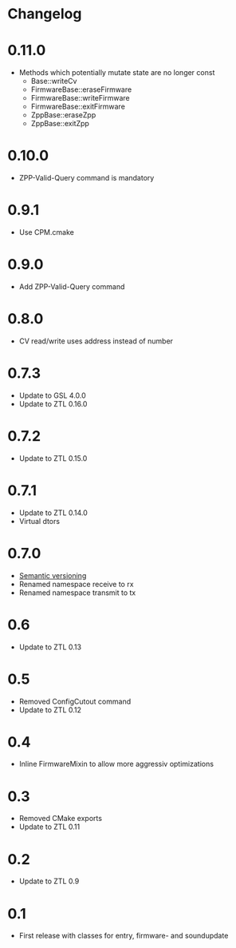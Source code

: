 # Changelog

# 0.11.0
- Methods which potentially mutate state are no longer const
  - Base::writeCv
  - FirmwareBase::eraseFirmware
  - FirmwareBase::writeFirmware
  - FirmwareBase::exitFirmware
  - ZppBase::eraseZpp
  - ZppBase::exitZpp

# 0.10.0
- ZPP-Valid-Query command is mandatory

# 0.9.1
- Use CPM.cmake

# 0.9.0
- Add ZPP-Valid-Query command

# 0.8.0
- CV read/write uses address instead of number

# 0.7.3
- Update to GSL 4.0.0
- Update to ZTL 0.16.0

# 0.7.2
- Update to ZTL 0.15.0

# 0.7.1
- Update to ZTL 0.14.0
- Virtual dtors

# 0.7.0
- [Semantic versioning](https://semver.org)
- Renamed namespace receive to rx
- Renamed namespace transmit to tx

# 0.6
- Update to ZTL 0.13

# 0.5
- Removed ConfigCutout command
- Update to ZTL 0.12

# 0.4
- Inline FirmwareMixin to allow more aggressiv optimizations

# 0.3
- Removed CMake exports
- Update to ZTL 0.11

# 0.2
- Update to ZTL 0.9

# 0.1
- First release with classes for entry, firmware- and soundupdate